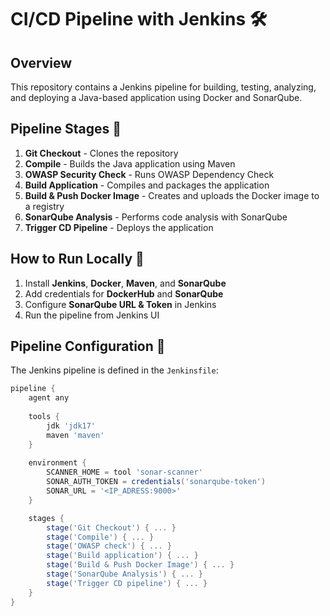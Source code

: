 # CI/CD Pipeline with Jenkins 🛠️

## Overview
This repository contains a Jenkins pipeline for building, testing, analyzing, and deploying a Java-based application using Docker and SonarQube.

## Pipeline Stages 🚀
1. **Git Checkout** - Clones the repository  
2. **Compile** - Builds the Java application using Maven  
3. **OWASP Security Check** - Runs OWASP Dependency Check  
4. **Build Application** - Compiles and packages the application  
5. **Build & Push Docker Image** - Creates and uploads the Docker image to a registry  
6. **SonarQube Analysis** - Performs code analysis with SonarQube  
7. **Trigger CD Pipeline** - Deploys the application  

## How to Run Locally 🏃
1. Install **Jenkins**, **Docker**, **Maven**, and **SonarQube**  
2. Add credentials for **DockerHub** and **SonarQube**  
3. Configure **SonarQube URL & Token** in Jenkins  
4. Run the pipeline from Jenkins UI  

## Pipeline Configuration 🔧
The Jenkins pipeline is defined in the `Jenkinsfile`:

```groovy
pipeline {
    agent any
    
    tools {
        jdk 'jdk17'
        maven 'maven'
    }
    
    environment {
        SCANNER_HOME = tool 'sonar-scanner'
        SONAR_AUTH_TOKEN = credentials('sonarqube-token')
        SONAR_URL = '<IP_ADRESS:9000>'
    }

    stages {
        stage('Git Checkout') { ... }
        stage('Compile') { ... }
        stage('OWASP check') { ... }
        stage('Build application') { ... }
        stage('Build & Push Docker Image') { ... }
        stage('SonarQube Analysis') { ... }
        stage('Trigger CD pipeline') { ... }
    }
}
